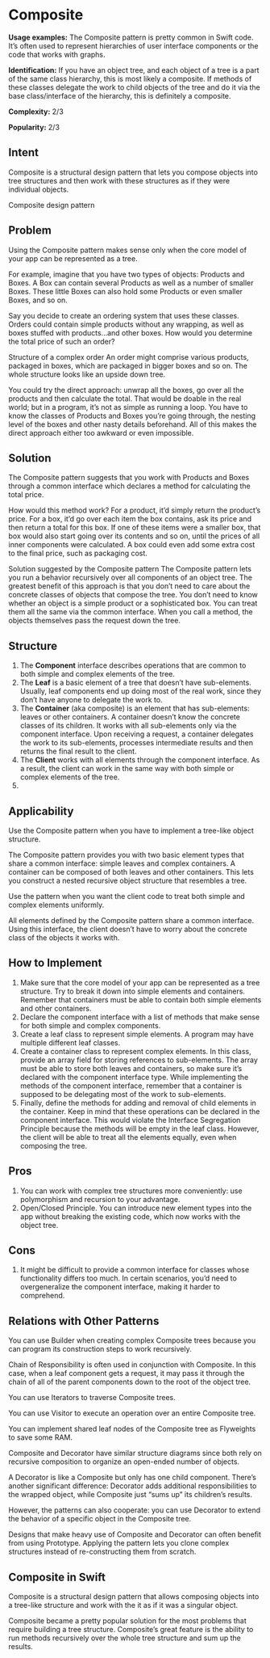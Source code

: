 # Composite
**Usage examples:** The Composite pattern is pretty common in Swift code. It’s often used to represent hierarchies of user interface components or the code that works with graphs.

**Identification:** If you have an object tree, and each object of a tree is a part of the same class hierarchy, this is most likely a composite. If methods of these classes delegate the work to child objects of the tree and do it via the base class/interface of the hierarchy, this is definitely a composite.

**Complexity:** 2/3

**Popularity:** 2/3

## Intent

Composite is a structural design pattern that lets you compose objects into tree structures and then work with these structures as if they were individual objects.

Composite design pattern

## Problem

Using the Composite pattern makes sense only when the core model of your app can be represented as a tree.

For example, imagine that you have two types of objects: Products and Boxes. A Box can contain several Products as well as a number of smaller Boxes. These little Boxes can also hold some Products or even smaller Boxes, and so on.

Say you decide to create an ordering system that uses these classes. Orders could contain simple products without any wrapping, as well as boxes stuffed with products...and other boxes. How would you determine the total price of such an order?

Structure of a complex order
An order might comprise various products, packaged in boxes, which are packaged in bigger boxes and so on. The whole structure looks like an upside down tree.

You could try the direct approach: unwrap all the boxes, go over all the products and then calculate the total. That would be doable in the real world; but in a program, it’s not as simple as running a loop. You have to know the classes of Products and Boxes you’re going through, the nesting level of the boxes and other nasty details beforehand. All of this makes the direct approach either too awkward or even impossible.

## Solution

The Composite pattern suggests that you work with Products and Boxes through a common interface which declares a method for calculating the total price.

How would this method work? For a product, it’d simply return the product’s price. For a box, it’d go over each item the box contains, ask its price and then return a total for this box. If one of these items were a smaller box, that box would also start going over its contents and so on, until the prices of all inner components were calculated. A box could even add some extra cost to the final price, such as packaging cost.

Solution suggested by the Composite pattern
The Composite pattern lets you run a behavior recursively over all components of an object tree.
The greatest benefit of this approach is that you don’t need to care about the concrete classes of objects that compose the tree. You don’t need to know whether an object is a simple product or a sophisticated box. You can treat them all the same via the common interface. When you call a method, the objects themselves pass the request down the tree.

## Structure

1. The **Component** interface describes operations that are common to both simple and complex elements of the tree.
2. The **Leaf** is a basic element of a tree that doesn’t have sub-elements.
   Usually, leaf components end up doing most of the real work, since they don’t have anyone to delegate the work to.
3. The **Container** (aka composite) is an element that has sub-elements: leaves or other containers. A container doesn’t know the concrete classes of its children. It works with all sub-elements only via the component interface.
   Upon receiving a request, a container delegates the work to its sub-elements, processes intermediate results and then returns the final result to the client.
4. The **Client** works with all elements through the component interface. As a result, the client can work in the same way with both simple or complex elements of the tree.
5. 
## Applicability

Use the Composite pattern when you have to implement a tree-like object structure.

The Composite pattern provides you with two basic element types that share a common interface: simple leaves and complex containers. A container can be composed of both leaves and other containers. This lets you construct a nested recursive object structure that resembles a tree.

Use the pattern when you want the client code to treat both simple and complex elements uniformly.

All elements defined by the Composite pattern share a common interface. Using this interface, the client doesn’t have to worry about the concrete class of the objects it works with.

## How to Implement

1. Make sure that the core model of your app can be represented as a tree structure. Try to break it down into simple elements and containers. Remember that containers must be able to contain both simple elements and other containers.
2. Declare the component interface with a list of methods that make sense for both simple and complex components.
3. Create a leaf class to represent simple elements. A program may have multiple different leaf classes.
4. Create a container class to represent complex elements. In this class, provide an array field for storing references to sub-elements. The array must be able to store both leaves and containers, so make sure it’s declared with the component interface type.
  While implementing the methods of the component interface, remember that a container is supposed to be delegating most of the work to sub-elements.
5. Finally, define the methods for adding and removal of child elements in the container.
  Keep in mind that these operations can be declared in the component interface. This would violate the Interface Segregation Principle because the methods will be empty in the leaf class. However, the client will be able to treat all the elements equally, even when composing the tree.

## Pros

1. You can work with complex tree structures more conveniently: use polymorphism and recursion to your advantage.
2. Open/Closed Principle. You can introduce new element types into the app without breaking the existing code, which now works with the object tree.  
## Cons  
1. It might be difficult to provide a common interface for classes whose functionality differs too much. In certain scenarios, you’d need to overgeneralize the component interface, making it harder to comprehend.

## Relations with Other Patterns

You can use Builder when creating complex Composite trees because you can program its construction steps to work recursively.

Chain of Responsibility is often used in conjunction with Composite. In this case, when a leaf component gets a request, it may pass it through the chain of all of the parent components down to the root of the object tree.

You can use Iterators to traverse Composite trees.

You can use Visitor to execute an operation over an entire Composite tree.

You can implement shared leaf nodes of the Composite tree as Flyweights to save some RAM.

Composite and Decorator have similar structure diagrams since both rely on recursive composition to organize an open-ended number of objects.

A Decorator is like a Composite but only has one child component. There’s another significant difference: Decorator adds additional responsibilities to the wrapped object, while Composite just “sums up” its children’s results.

However, the patterns can also cooperate: you can use Decorator to extend the behavior of a specific object in the Composite tree.

Designs that make heavy use of Composite and Decorator can often benefit from using Prototype. Applying the pattern lets you clone complex structures instead of re-constructing them from scratch.

## Composite in Swift
Composite is a structural design pattern that allows composing objects into a tree-like structure and work with the it as if it was a singular object.

Composite became a pretty popular solution for the most problems that require building a tree structure. Composite’s great feature is the ability to run methods recursively over the whole tree structure and sum up the results.